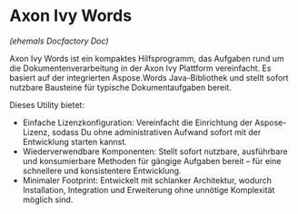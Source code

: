 # Axon Ivy Words
*(ehemals Docfactory Doc)*

Axon Ivy Words ist ein kompaktes Hilfsprogramm, das Aufgaben rund um die Dokumentenverarbeitung in der Axon Ivy Plattform vereinfacht. Es basiert auf der integrierten Aspose.Words Java-Bibliothek und stellt sofort nutzbare Bausteine für typische Dokumentaufgaben bereit.

Dieses Utility bietet:

- Einfache Lizenzkonfiguration: Vereinfacht die Einrichtung der Aspose-Lizenz, sodass Du ohne administrativen Aufwand sofort mit der Entwicklung starten kannst.
- Wiederverwendbare Komponenten: Stellt sofort nutzbare, ausführbare und konsumierbare Methoden für gängige Aufgaben bereit – für eine schnellere und konsistentere Entwicklung.
- Minimaler Footprint: Entwickelt mit schlanker Architektur, wodurch Installation, Integration und Erweiterung ohne unnötige Komplexität möglich sind.

